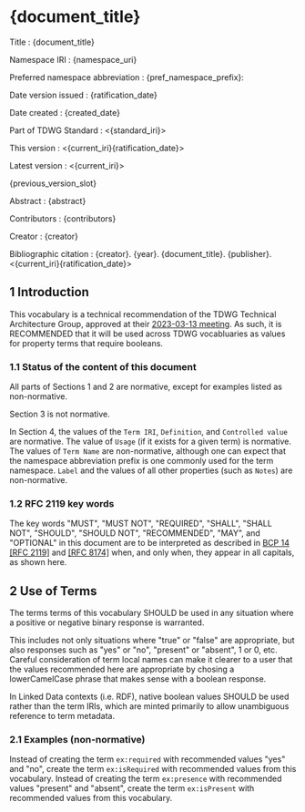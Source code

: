 # {document_title}

Title
: {document_title}

Namespace IRI
: {namespace_uri}

Preferred namespace abbreviation
: {pref_namespace_prefix}:

Date version issued
: {ratification_date}

Date created
: {created_date}

Part of TDWG Standard
: <{standard_iri}>

This version
: <{current_iri}{ratification_date}>

Latest version
: <{current_iri}>

{previous_version_slot}

Abstract
: {abstract}

Contributors
: {contributors}

Creator
: {creator}

Bibliographic citation
: {creator}. {year}. {document_title}. {publisher}. <{current_iri}{ratification_date}>

## 1 Introduction

This vocabulary is a technical recommendation of the TDWG Technical Architecture Group, approved at their [2023-03-13 meeting](https://github.com/tdwg/tag/blob/master/meetings/2023-03-13-tag-meeting-notes.pdf). As such, it is RECOMMENDED that it will be used across TDWG vocabluaries as values for property terms that require booleans. 

### 1.1 Status of the content of this document

All parts of Sections 1 and 2 are normative, except for examples listed as non-normative.

Section 3 is not normative.

In Section 4, the values of the `Term IRI`, `Definition`, and `Controlled value` are normative. The value of `Usage` (if it exists for a given term) is normative.  The values of `Term Name` are non-normative, although one can expect that the namespace abbreviation prefix is one commonly used for the term namespace.  `Label` and the values of all other properties (such as `Notes`) are non-normative.

### 1.2 RFC 2119 key words
The key words "MUST", "MUST NOT", "REQUIRED", "SHALL", "SHALL NOT", "SHOULD", "SHOULD NOT", "RECOMMENDED", "MAY", and "OPTIONAL" in this document are to be interpreted as described in [BCP 14](https://www.rfc-editor.org/info/bcp14) [\[RFC 2119\]](https://datatracker.ietf.org/doc/html/rfc2119) and [\[RFC 8174\]](https://datatracker.ietf.org/doc/html/rfc8174) when, and only when, they appear in all capitals, as shown here.

## 2 Use of Terms

The terms terms of this vocabulary SHOULD be used in any situation where a positive or negative binary response is warranted. 

This includes not only situations where "true" or "false" are appropriate, but also responses such as "yes" or "no", "present" or "absent", 1 or 0, etc. Careful consideration of term local names can make it clearer to a user that the values recommended here are appropriate by chosing a lowerCamelCase phrase that makes sense with a boolean response. 

In Linked Data contexts (i.e. RDF), native boolean values SHOULD be used rather than the term IRIs, which are minted primarily to allow unambiguous reference to term metadata.

### 2.1 Examples (non-normative)

Instead of creating the term `ex:required` with recommended values "yes" and "no", create the term `ex:isRequired` with recommended values from this vocabulary. Instead of creating the term `ex:presence` with recommended values "present" and "absent", create the term `ex:isPresent` with recommended values from this vocabulary. 

